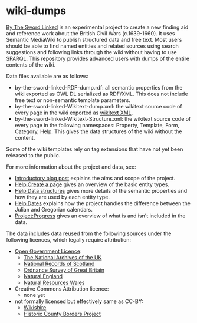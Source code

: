 # wiki-dumps
[By The Sword Linked](https://www.bytheswordlinked.uk/) is an experimental project to create a new finding aid and reference work about the British Civil Wars (c.1639-1660). It uses Semantic MediaWiki to publish structured data and free text. Most users should be able to find named entities and related sources using search suggestions and following links through the wiki without having to use SPARQL. This repository provides advanced users with dumps of the entire contents of the wiki.

Data files available are as follows:

- by-the-sword-linked-RDF-dump.rdf: all semantic properties from the wiki exported as OWL DL serialized as RDF/XML. This does not include free text or non-semantic template parameters.
- by-the-sword-linked-Wikitext-dump.xml: the wikitext source code of every page in the wiki exported as [wikitext XML](https://www.mediawiki.org/wiki/Help:Export#Export_format).
- by-the-sword-linked-Wikitext-Structure.xml: the wikitext source code of every page in the following namespaces: Property, Template, Form, Category, Help. This gives the data structures of the wiki without the content.

Some of the wiki templates rely on tag extensions that have not yet been released to the public.

For more information about the project and data, see:

- [Introductory blog post](https://bytheswordlinked.hcommons.org/2019/02/26/introduction/) explains the aims and scope of the project.
- [Help:Create a page](https://www.bytheswordlinked.uk/wiki/Help:Create_a_page) gives an overview of the basic entity types.
- [Help:Data structures](https://www.bytheswordlinked.uk/wiki/Help:Data_structures) gives more details of the semantic properties and how they are used by each entity type.
- [Help:Dates](https://www.bytheswordlinked.uk/wiki/Help:Dates) explains how the project handles the difference between the Julian and Gregorian calendars.
- [Project:Progress](https://www.bytheswordlinked.uk/wiki/Project:Progress) gives an overview of what is and isn't included in the data.

The data includes data reused from the following sources under the following licences, which legally require attribution:

- [Open Government Licence](http://www.nationalarchives.gov.uk/doc/open-government-licence/version/3/):
    - [The National Archives of the UK](https://www.nationalarchives.gov.uk/)
    - [National Records of Scotland](https://www.nrscotland.gov.uk/)
    - [Ordnance Survey of Great Britain](https://www.ordnancesurvey.co.uk/business-government/tools-support/open-data-support)
    - [Natural England](https://data.gov.uk/dataset/21104eeb-4a53-4e41-8ada-d2d442e416e0/national-character-areas-england)
    - [Natural Resources Wales](https://data.gov.uk/dataset/10ba5624-bc9c-47ec-9bfa-69a46620b23d/national-landscape-character-areas-nlca)
- Creative Commons Attribution licence:
    - none yet
- not formally licensed but effectively same as CC-BY:
    - [Wikishire](http://wikishire.co.uk/lookup/)
    - [Historic County Borders Project](http://www.county-borders.co.uk/)
